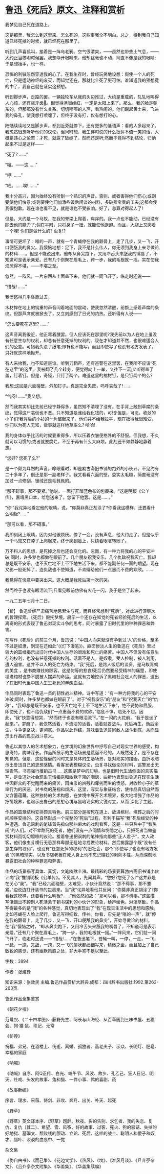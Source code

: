 # [鲁迅《死后》原文、注释和赏析](https://www.vrrw.net/wx/9417.html)

我梦见自己死在道路上。

这是那里，我怎么到这里来。怎么死的，这些事我全不明白。总之，待到我自己知道已经死掉的时候，就已经死在那里了。

听到几声喜鹊叫，接着是一阵乌老鸦。空气很清爽，——虽然也带些土气息，——大约正当黎明时候罢。我想睁开眼睛来，他却丝毫也不动，简直不像是我的眼睛;于是想抬手，也一样。

恐怖的利镞忽然穿透我的心了。在我生存时，曾经玩笑地设想：假使一个人的死亡，只是运动神经的废灭，而知觉还在，那就比全死了更可怕。谁知道我的预想竟的中了，我自己就在证实这预想。

听到脚步声，走路的罢。一辆独轮车从我的头边推过，大约是重载的，轧轧地叫得人心烦，还有些牙齿。很觉得满眼绯红，一定是太阳上来了。那么，我的脸是朝东的。但那都没有什么关系。切切嚓嚓的人声，看热闹的。他们踹起黄土来，飞进我的鼻孔，使我想打喷嚏了，但终于没有打，仅有想打的心。

陆陆续续地又是脚步声，都到近旁就停下，还有更多的低语声：看的人多起来了。我忽然很想听听他们的议论。但同时想，我生存时说的什么批评不值一笑的话，大概是违心之论罢：才死，就露了破绽了。然而还是听;然而毕竟得不到结论，归纳起来不过是这样——

“死了? ……”

“嗡。——这……”

“哼! ……”

“啧。……唉! ……”

我十分高兴，因为始终没有听到一个熟识的声音。否则，或者害得他们伤心;或则要使他们快意;或则要使他们加添些饭后闲谈的材料，多破费宝贵的工夫;这都会使我很抱歉。现在谁也看不见，就是谁也不受影响。好了，总算对得起人了!

但是，大约是一个马蚁，在我的脊梁上爬着，痒痒的。我一点也不能动，已经没有除去他的能力了;倘在平时，只将身子一扭，就能使他退避。而且，大腿上又爬着一个哩! 你们是做什么的? 虫豸!?

事情可更坏了：嗡的一声，就有一个青蝇停在我的颧骨上，走了几步，又一飞，开口便舐我的鼻尖。我懊恼地想：足下，我不是什么伟人，你无须到我身上来寻做论的材料……。但是不能说出来。他却从鼻尖跑下，又用冷舌头来舐我的嘴唇了，不知道可是表示亲爱。还有几个则聚在眉毛上，跨一步，我的毛根就一摇。实在使我烦厌得不堪，——不堪之至。

忽然，一阵风，一片东西从上面盖下来，他们就一同飞开了，临走时还说——

“惜哉! ……”

我愤怒得几乎昏厥过去。

木材摔在地上的钝重的声音同着地面的震动，使我忽然清醒，前额上感着芦席的条纹。但那芦席就被掀去了，又立刻感到了日光的灼热。还听得有人说——

“怎么要死在这里? ……”

这声音离我很近，他正弯着腰罢。但人应该死在那里呢?我先前以为人在地上虽没有任意生存的权利，却总有任意死掉的权利的。现在才知道并不然，也很难适合人们的公意。可惜我久没了纸笔;即有也不能写，而且即使写了也没有地方发表了。只好就这样地抛开。

有人来抬我，也不知道是谁。听到刀鞘声，还有巡警在这里罢，在我所不应该“死在这里”的这里。我被翻了几个转身，便觉得向上一举，又往下一沉;又听得盖了盖，钉着钉。但是，奇怪，只钉了两个。难道这里的棺材钉，是只钉两个的么?

我想;这回是六面碰壁，外加钉子。真是完全失败，呜呼哀哉了! ……

“气闷! ……”我又想。

然而我其实却比先前已经宁静得多，虽然知不清埋了没有。在手背上触到草席的条纹，觉得这尸衾倒也不恶。只不知道是谁给我化钱的，可惜!但是，可恶，收敛的小子们!我背后的小衫的一角皱起来了，他们并不给我拉平，现在抵得我很难受。你们以为死人无知，做事就这样地草率么? 哈哈!

我的身体似乎比活的时候要重得多，所以压着衣皱便格外的不舒服。但我想，不久就可以习惯的;或者就要腐烂，不至于再有什么大麻烦。此刻还不如静静地静着想。

“您好? 您死了么?”

是一个颇为耳熟的声音。睁眼看时，却是勃古斋旧书铺的跑外的小伙计。不见约有二十多年了，倒还是那一副老样子。我又看看六面的壁，委实太毛糙，简直毫没有加过一点修刮，锯绒还是毛毵毵的。

“那不碍事，那不要紧。”他说，一面打开暗蓝色布的包裹来。“这是明板《公羊传》，嘉靖黑口本，给您送来了。您留下他罢。这是……。”

“你!”我诧异地看定他的眼睛，说，“你莫非真正胡涂了?你看我这模样，还要看什么明板?……”

“那可以看，那不碍事。”

我即刻闭上眼睛，因为对他很烦厌。停了一会，没有声息，他大约走了。但是似乎一个马蚁又在脖子上爬起来，终于爬到脸上，只绕着眼眶转圈子。

万不料人的思想，是死掉之后也还会变化的。忽而，有一种力将我的心的平安冲破;同时，许多梦也都做在眼前了。几个朋友祝我安乐，几个仇敌祝我灭亡。我却总是既不安乐，也不灭亡地不上不下地生活下来，都不能副任何一面的期望。现在又影一般死掉了，连仇敌也不使知道，不肯赠给他们一点惠而不费的欢欣。……

我觉得在快意中要哭出来。这大概是我死后第一次的哭。

然而终于也没有眼泪流下;只看见眼前仿佛有火花一闪，我于是坐了起来。

一九二五年七月十二日。



【析】 鲁迅曾经严肃痛苦地思索生与死，而且经常想到“死后”，对此进行深层次的哲理探索。《死后》假托梦境，展示一个还存在知觉的死者经验死后的生活，以离奇的形式表现了鲁迅对现实斗争的思考，同时暴露了旧时代里的种种罪恶和弊害。

在写作《死后》的前三个月，鲁迅说：“中国人向来就没有争到过‘人’的价格，至多不过是奴隶，到现在还如此”(《灯下漫笔》)。直面惨淡人生的鲁迅在《死后》里以较大的篇幅揭示出旧时代中国人生存的艰难和死亡的痛苦。中国人不但没有任意生存的权利，也没有任意死掉的权利。活着不是人，是奴隶，受人控制，被人利用，遭人迫害。这并不以人的死亡为结束。“我”死后，是路人饭后的谈资，是马蚁青蝇的美食 ，是书商赚钱的顾客。这是何等的悲哀!死后仍然要经受精神的痛楚，即使埋进棺材也挣不脱被人摆弄的命运。这就有力地控诉了黑暗社会吃人的罪恶，道出了在旧时代里中国人生生死死的辛酸血泪。

作品同时表现了鲁迅一贯的韧性战斗精神。诗中写道：“有一种力将我的心的平安冲破;同时，许多梦也都做在眼前了”。对于“祝我安乐”的“朋友”和“祝我灭亡”的“仇敌”，“我却总是既不安乐，也不灭亡地不上不下地生活下来”，绝不妥协和屈服。即使死了，也不给仇敌们“一点惠而不费的欢欣。”临危不惧，临死不屈。因此，“我”快意得想哭，“然而终于也没有眼泪流下。”在一闪的火花前，“我于是坐了起来。”。梦醒了，我依然活着，不流泪的活着，活着就要战斗。死后再生，劫后余生，斗争更坚决，更彻底。作品以此作结，意味着鲁迅誓同敌人战斗到底，从而显示出作品的现实战斗意义。

鲁迅以其惊人的艺术想象力，在梦境的幻象世界中抒写自己对现实世界的感受，构思奇特，韵味深长。作品所展示的生活场景是荒诞不经的。人既然死了，是不存在知觉的。但是，这些怪诞的同时又是具体的生活场景，是对现实的描画，曲折地暗示出鲁迅自己的思想感情。看客发表模糊议论，虫豸寻找做论的材料，巡警发出无理责骂，书商强行推销古书……这些是梦中的幻境，也是旧时代生活侧面的真实描写，是鲁迅对社会现象无情揭露和幽默辛辣的嘲讽，曲折地表现出鲁迅在现实生活中因群众的不觉醒而来的痛苦，因虫豸的凶残和卑劣而生的愤怒，对收殓小子的草率行为的厌恶，对书商的蔑视和烦厌。这里，写实与象征结合，使作品真切自然而又含蓄蕴藉。这种独特的艺术构思，在梦境中展开艺术境界，极大地增强了作品的抒情境界，也暗示出鲁迅的思想心境与黑暗现实的尖锐对立，从而 深化了主题。

作品的篇章结构安排颇具特色。前三部分是按死在道上、放进棺材、埋葬之后的时间顺序安排的。这自然形成一个完整的“死后”过程。有利于描写“我”死后经受的种种遭遇。鲁迅讽刺的笔锋首先指向那些麻木的戏剧看客，这是一些只热中于“看热闹”的人们。对不幸路死的死者，他们没有一点同情和恻隐之心，只把死者当做鉴赏材料而切切嚓嚓的议论。接着鲁迅把讽刺的笔锋指向那些“正人君子”，文人政客，他们像虫豸横行无忌那样卑鄙无耻地寻找做论材料。然后揭露那个既“没有任意生存的权利”，也没有“任意死掉的权利”的旧社会，那个“即使写了也没有地方发表”的黑暗现实，以及书店老板在死人身上也不忘记赚钱的剥削本性。从而深刻地暴露旧社会的种种罪恶和弊害。

作品的场景描写具体、真切，文笔幽默辛辣。最精彩的场景要算勃古斋旧书铺小伙计向“我”推销明板《公羊传》。不见其人，先闻其声。“您好?您死了么?”这并非是在关心“我”。“我”已经六面碰壁，太难受，小伙计竟然说：“那不碍事，那不要紧。”边说边打开装书的包裹来。当“我”诧异地看他并反问：“你莫非真正胡涂了?你看我这模样，还要看什么明板?……”他依然如故：“那可以看，那不碍事。”这些描写活画出不顾别人死活急于销书谋利的小伙计的形象，绘声绘色，淋漓尽致。作品写得最多的是“我”的各种感觉，真切地表现出了“我”在现实生活中的思想和感触。比如苍蝇在人脸上爬行，鲁迅写得细致，传神。你看，它先是“嗡的一声”，就“停在我的颧骨上，走了几步，又一飞，开口便舐我的鼻尖”，开始寻做论的材料。在“我”懊恼之时，“却从鼻尖跑下，又用冷舌头来舐我的嘴唇了，不知道可是表示亲爱。”还有几个聚在眉毛上，“跨一步，我的毛根就一摇。”一阵风来，它们就一同飞开了，临走时还说——“惜哉!……”在鲁迅笔下，苍蝇一叫，一停，一走，一飞，一舐，一跑，又舐，一跨，又一飞的情状都细细写来，精微之至，而且加上了自己敏锐的感觉，还有幽默风趣之处，非大手笔不足以至此。

字数：3894

作者：张建锋

知识来源：张效民 主编.鲁迅作品赏析大辞典.成都：四川辞书出版社.1992.第262-263页.

鲁迅作品全集鉴赏

《朝花夕拾》

范爱农、《二十四孝图》、藤野先生、阿长与山海经、从百草园到三味书屋、五猖会、狗·猫·鼠、琐记、无常

《仿徨》

祝福、弟兄、在酒楼上、伤逝、离婚、孤独者、高老夫子、示众、长明灯、肥皂、幸福的家庭

《呐喊》

《呐喊》自序、阿Q正传、白光、端午节、风波、故乡、孔乙己、狂人日记、明天、社戏、头发的故事、兔和猫、一件小事、鸭的喜剧、药

《故事新编》

序言、理水、采薇、铸剑、非攻、奔月、出关、补天、起死

《野草》

《野草》英文译本序、《野草》题辞、秋夜、影的告别、求乞者、我的失恋、复仇、复仇〔其二〕、希望、雪、风筝、好的故事、过客、死火、狗的驳诘、失掉的好地狱、墓碣文、颓败线的颤动、立论、死后、这样的战士、聪明人和傻子和奴才、腊叶、淡淡的血痕中、一觉

杂文集

《伪自由书》、《而己集》、《花边文学》、《热风》、《坟》、《准风月谈》、《且介亭杂文》、《且介亭杂文附集》、《华盖集》、《华盖集续编》

